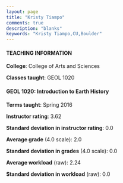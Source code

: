 ```yaml
---
layout: page
title: "Kristy Tiampo" 
comments: true
description: "blanks"
keywords: "Kristy Tiampo,CU,Boulder"
---
```

<head>
<script src="https://ajax.googleapis.com/ajax/libs/jquery/2.1.3/jquery.min.js"></script>
<script src="https://dl.dropboxusercontent.com/s/pc42nxpaw1ea4o9/highcharts.js?dl=0"></script>
<!-- <script src="../assets/js/highcharts.js"></script> -->
<style type="text/css">@font-face {
	font-family: "Bebas Neue";
	src: url(https://www.filehosting.org/file/details/544349/BebasNeue Regular.otf) format("opentype");
	}
	h1.Bebas { 
		font-family: "Bebas Neue", Verdana, Tahoma;
	}
</style>
</head>
	   
#### TEACHING INFORMATION

**College**: College of Arts and Sciences

**Classes taught**: GEOL 1020

#### GEOL 1020: Introduction to Earth History

**Terms taught**: Spring 2016

**Instructor rating**: 3.62

**Standard deviation in instructor rating**: 0.0

**Average grade** (4.0 scale): 2.0

**Standard deviation in grades** (4.0 scale): 0.0

**Average workload** (raw): 2.24

**Standard deviation in workload** (raw): 0.0

